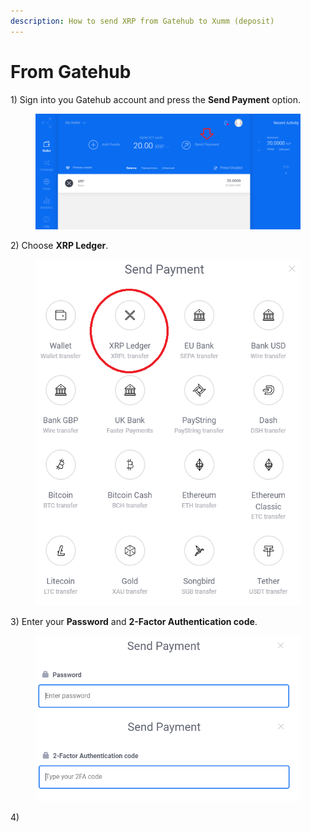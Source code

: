 ```yaml
---
description: How to send XRP from Gatehub to Xumm (deposit)
---
```


# From Gatehub

1\) Sign into you Gatehub account and press the **Send Payment** option.

<figure><img src="../../.gitbook/assets/Gatehub 1.png" alt=""><figcaption></figcaption></figure>

2\) Choose **XRP Ledger**.

<figure><img src="../../.gitbook/assets/Gatehub - 2.png" alt=""><figcaption></figcaption></figure>

3\) Enter your **Password** and **2-Factor Authentication code**.

<figure><img src="../../.gitbook/assets/Gatehub - 3.png" alt=""><figcaption></figcaption></figure>

4\)&#x20;
